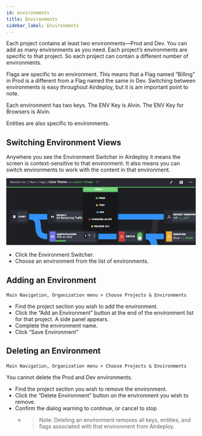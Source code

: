 ```yaml
---
id: environments
title: Environments
sidebar_label: Environments
---
```


Each project contains at least two environments—Prod and Dev. You can add as many environments as you need. Each project’s environments are specific to that project. So each project can contain a different number of environments.

Flags are specific to an environment. This means that a Flag named “Billing” in Prod is a different from a Flag named the same in Dev. Switching between environments is easy throughout Airdeploy, but it is am important point to note.

Each environment has two keys. The ENV Key is Alvin. The ENV Key for Browsers is Alvin.

Entities are also specific to environments.  

## Switching Environment Views

Anywhere you see the Environment Switcher in Airdeploy it means the screen is context-sensitive to that environment. It also means you can switch environments to work with the content in that environment.

![](assets/switching-env.png)

- Click the Environment Switcher.
- Choose an environment from the list of environments.

## Adding an Environment

`Main Navigation, Organization menu > Choose Projects & Environments`

- Find the project section you wish to add the environment.
- Click the “Add an Environment” button at the end of the environment list for that project. A side panel appears.
- Complete the environment name.
- Click “Save Environment”

## Deleting an Environment

`Main Navigation, Organization menu > Choose Projects & Environments`

You cannot delete the Prod and Dev environments.


- Find the project section you wish to remove the environment.
- Click the “Delete Environment” button on the environment you wish to remove.
- Confirm the dialog warning to continue, or cancel to stop
    - > Note: Deleting an environment removes all keys, entities, and flags associated with that environment from Airdeploy.
